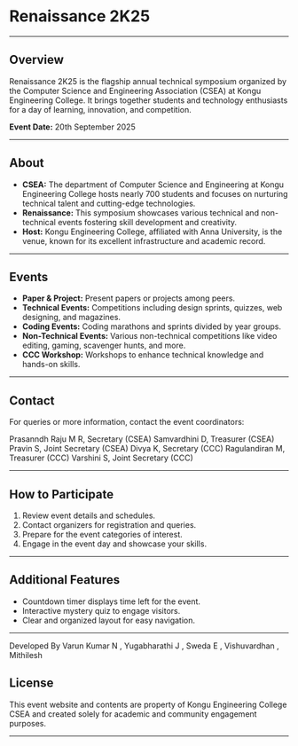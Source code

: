 # Renaissance 2K25

---

## Overview
Renaissance 2K25 is the flagship annual technical symposium organized by the Computer Science and Engineering Association (CSEA) at Kongu Engineering College. It brings together students and technology enthusiasts for a day of learning, innovation, and competition.

**Event Date:** 20th September 2025

---

## About

- **CSEA:** The department of Computer Science and Engineering at Kongu Engineering College hosts nearly 700 students and focuses on nurturing technical talent and cutting-edge technologies.
- **Renaissance:** This symposium showcases various technical and non-technical events fostering skill development and creativity.
- **Host:** Kongu Engineering College, affiliated with Anna University, is the venue, known for its excellent infrastructure and academic record.

---

## Events

- **Paper & Project:** Present papers or projects among peers.
- **Technical Events:** Competitions including design sprints, quizzes, web designing, and magazines.
- **Coding Events:** Coding marathons and sprints divided by year groups.
- **Non-Technical Events:** Various non-technical competitions like video editing, gaming, scavenger hunts, and more.
- **CCC Workshop:** Workshops to enhance technical knowledge and hands-on skills.

---

## Contact

For queries or more information, contact the event coordinators:

Prasanndh Raju M R, Secretary (CSEA)
Samvardhini D, Treasurer (CSEA)
Pravin S, Joint Secretary (CSEA)
Divya K, Secretary (CCC)
Ragulandiran M, Treasurer (CCC)
Varshini S, Joint Secretary (CCC)

---

## How to Participate

1. Review event details and schedules.
2. Contact organizers for registration and queries.
3. Prepare for the event categories of interest.
4. Engage in the event day and showcase your skills.

---

## Additional Features

- Countdown timer displays time left for the event.
- Interactive mystery quiz to engage visitors.
- Clear and organized layout for easy navigation.

---
Developed By Varun Kumar N , Yugabharathi J , Sweda E ,  Vishuvardhan , Mithilesh 
## License

This event website and contents are property of Kongu Engineering College CSEA and created solely for academic and community engagement purposes.

---


